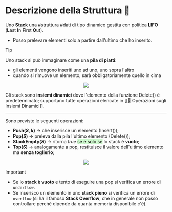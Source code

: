 # Descrizione della Struttura 📃
Uno **Stack** una #struttura #dati di tipo dinamico gestita con politica **LIFO** (**L**ast **I**n **F**irst **O**ut). 
- Posso prelevare elementi solo a partire dall'ultimo che ho inserito. 

>[!Tip]
>Uno stack si può immaginare come una **pila di piatti**:
>- gli elementi vengono inseriti uno ad uno, uno sopra l'altro
>- quando si rimuove un elemento, sarà obbligatoriamente quello in cima

<center><img src="https://cdn.programiz.com/sites/tutorial2program/files/stack-of-plates_0.png"></center>

Gli stack sono **insiemi dinamici** dove l'elemento della funzione Delete() è predeterminato; 
supportano tutte operazioni elencate in [[📐 Operazioni sugli Insiemi Dinamici]].
***
Sono previste le seguenti operazioni:
- **Push($S, k$)** $\rightarrow$ che inserisce un elemento (Insert());
- **Pop($S$)** $\rightarrow$ preleva dalla pila l'ultimo elemento (Delete());
- **StackEmpty($S$)** $\rightarrow$ ritorna $true$ <mark style="background: #BBFABBA6;">se e solo se</mark> lo stack è **vuoto**;
- **Top($S$)** $\rightarrow$ analogamente a pop, restituisce il valore dell'ultimo elemento ma **senza toglierlo**;

<center><img src="https://cdn.programiz.com/sites/tutorial2program/files/stack.png"></center>

>[!Important]
>- Se lo **stack è vuoto** e tento di eseguire una pop si verifica un errore di `underflow`.
>- Se inserisco un elemento in uno **stack pieno** si verifica un errore di `overflow` (si ha il famoso **Stack Overflow**, che in generale non posso controllare perché dipende da quanta memoria disponibile c'è).

